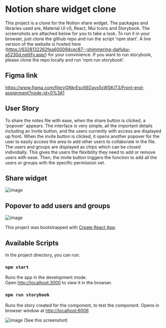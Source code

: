# Notion share widget clone

This project is a clone for the Notion share widget. The packages and libraries used are, Material UI v5, React, Mui Icons and Storybook. The screenshots are attached below for you to take a look. To run it in your browser, just clone the github repo and run the script 'npm start'. A live version of the website is hosted here (https://6328132262fea600094cec87--shimmering-daifuku-a5230d.netlify.app/) for your convinience. If you want to run storybook, please clone the repo locally and run 'npm run storybook'.

## Figma link

https://www.figma.com/file/yGNkrEsc69Zqyx5cWSKiT3/Front-end-assignment?node-id=0%3A1

## User Story

To share the notes file with ease, when the share button is clicked, a 'popover' appears. The interface is very simple, all the important details including an Invite button, and the users currently with access are displayed up front. When the invite button is clicked, it opens another popover for the user to easily access the area to add other users to collaborate in the file. The users and groups are displayed as chips which can be closed individially. This gives the users the flexibility they need to add or remove users with ease. Then, the invite button triggers the function to add all the users or groups with the specific permission set.

## Share widget
![image](https://user-images.githubusercontent.com/87223017/190962226-991fbf9a-2497-48e0-9b5c-bade4414de9a.png)

## Popover to add users and groups
![image](https://user-images.githubusercontent.com/87223017/190962234-8da5e7c0-123f-4df1-bed2-2223a22ef987.png)

This project was bootstrapped with [Create React App](https://github.com/facebook/create-react-app).

## Available Scripts

In the project directory, you can run:

### `npm start`

Runs the app in the development mode.\
Open [http://localhost:3000](http://localhost:3000) to view it in the browser.

### `npm run storybook`

Runs the story created for the component, to test the component. Opens in browser window at [http://localhost:6006](http://localhost:6006)

![image](https://user-images.githubusercontent.com/87223017/190963606-3f6a2d24-3e44-45ee-b6a7-114944b05e48.png)
(See this screenshot)
